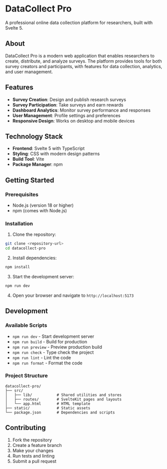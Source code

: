 # DataCollect Pro

A professional online data collection platform for researchers, built with Svelte 5.

## About

DataCollect Pro is a modern web application that enables researchers to create, distribute, and analyze surveys. The platform provides tools for both survey creators and participants, with features for data collection, analytics, and user management.

## Features

- **Survey Creation**: Design and publish research surveys
- **Survey Participation**: Take surveys and earn rewards
- **Dashboard Analytics**: Monitor survey performance and responses
- **User Management**: Profile settings and preferences
- **Responsive Design**: Works on desktop and mobile devices

## Technology Stack

- **Frontend**: Svelte 5 with TypeScript
- **Styling**: CSS with modern design patterns
- **Build Tool**: Vite
- **Package Manager**: npm

## Getting Started

### Prerequisites

- Node.js (version 18 or higher)
- npm (comes with Node.js)

### Installation

1. Clone the repository:
```bash
git clone <repository-url>
cd datacollect-pro
```

2. Install dependencies:
```bash
npm install
```

3. Start the development server:
```bash
npm run dev
```

4. Open your browser and navigate to `http://localhost:5173`

## Development

### Available Scripts

- `npm run dev` - Start development server
- `npm run build` - Build for production
- `npm run preview` - Preview production build
- `npm run check` - Type check the project
- `npm run lint` - Lint the code
- `npm run format` - Format the code

### Project Structure

```
datacollect-pro/
├── src/
│   ├── lib/           # Shared utilities and stores
│   ├── routes/        # SvelteKit pages and layouts
│   └── app.html       # HTML template
├── static/            # Static assets
└── package.json       # Dependencies and scripts
```

## Contributing

1. Fork the repository
2. Create a feature branch
3. Make your changes
4. Run tests and linting
5. Submit a pull request
